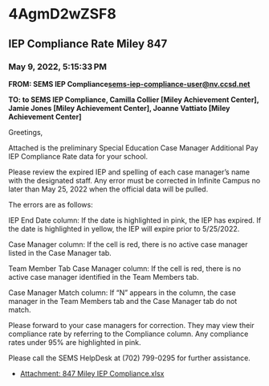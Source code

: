 # 4AgmD2wZSF8
## IEP Compliance Rate Miley 847
### May 9, 2022, 5:15:33 PM
**FROM: SEMS IEP Compliance<sems-iep-compliance-user@nv.ccsd.net>**

**TO: to SEMS IEP Compliance, Camilla Collier [Miley Achievement Center], Jamie Jones [Miley Achievement Center], Joanne Vattiato [Miley Achievement Center]**


Greetings, 

Attached is the preliminary Special Education Case Manager Additional Pay IEP Compliance Rate data for your school.

Please review the expired IEP and spelling of each case manager’s name with the designated staff. Any error must be corrected in Infinite Campus no later than May 25, 2022 when the official data will be pulled.

The errors are as follows:

IEP End Date column: If the date is highlighted in pink, the IEP has expired. If the date is highlighted in yellow, the IEP will expire prior to 5/25/2022.

Case Manager column: If the cell is red, there is no active case manager listed in the Case Manager tab.

Team Member Tab Case Manager column: If the cell is red, there is no active case manager identified in the Team Members tab.

Case Manager Match column: If “N” appears in the column, the case manager in the Team Members tab and the Case Manager tab do not match.

Please forward to your case managers for correction. They may view their compliance rate by referring to the Compliance column. Any compliance rates under 95% are highlighted in pink.

Please call the SEMS HelpDesk at (702) 799-0295 for further assistance. 

 





* [Attachment: 847 Miley IEP Compliance.xlsx](4AgmD2wZSF8-attachment-1.xlsx)
